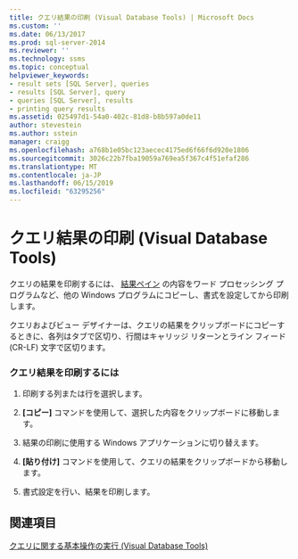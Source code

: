 ```yaml
---
title: クエリ結果の印刷 (Visual Database Tools) | Microsoft Docs
ms.custom: ''
ms.date: 06/13/2017
ms.prod: sql-server-2014
ms.reviewer: ''
ms.technology: ssms
ms.topic: conceptual
helpviewer_keywords:
- result sets [SQL Server], queries
- results [SQL Server], query
- queries [SQL Server], results
- printing query results
ms.assetid: 025497d1-54a0-402c-81d8-b8b597a0de11
author: stevestein
ms.author: sstein
manager: craigg
ms.openlocfilehash: a768b1e05bc123aecec4175ed6f66f6d920e1806
ms.sourcegitcommit: 3026c22b7fba19059a769ea5f367c4f51efaf286
ms.translationtype: MT
ms.contentlocale: ja-JP
ms.lasthandoff: 06/15/2019
ms.locfileid: "63295256"
---
```

# <a name="print-query-results-visual-database-tools"></a>クエリ結果の印刷 (Visual Database Tools)
  クエリの結果を印刷するには、 [結果ペイン](visual-database-tools.md) の内容をワード プロセッシング プログラムなど、他の Windows プログラムにコピーし、書式を設定してから印刷します。  
  
 クエリおよびビュー デザイナーは、クエリの結果をクリップボードにコピーするときに、各列はタブで区切り、行間はキャリッジ リターンとライン フィード (CR-LF) 文字で区切ります。  
  
### <a name="to-print-query-results"></a>クエリ結果を印刷するには  
  
1.  印刷する列または行を選択します。  
  
2.  **[コピー]** コマンドを使用して、選択した内容をクリップボードに移動します。  
  
3.  結果の印刷に使用する Windows アプリケーションに切り替えます。  
  
4.  **[貼り付け]** コマンドを使用して、クエリの結果をクリップボードから移動します。  
  
5.  書式設定を行い、結果を印刷します。  
  
## <a name="see-also"></a>関連項目  
 [クエリに関する基本操作の実行 (Visual Database Tools)](perform-basic-operations-with-queries-visual-database-tools.md)  
  
  
